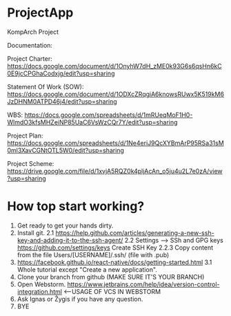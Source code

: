 # ProjectApp
KompArch Project

Documentation:

Project Charter: https://docs.google.com/document/d/1OnyhW7dH_zME0k93G6s6qsHn6kC0E9jcCPGhaCodxjg/edit?usp=sharing

Statement Of Work (SOW): https://docs.google.com/document/d/1ODXcZRqgiA6knowsRUwx5K519kM6JzDHNM0ATPD46j4/edit?usp=sharing

WBS: https://docs.google.com/spreadsheets/d/1mRUeqMoF1H0-WlmdO3kfsMHZeiNP85UaC6VsWzCQr7Y/edit?usp=sharing

Project Plan: https://docs.google.com/spreadsheets/d/1Ne4eriJ9QcXYBmArP95RSa31sM0ml3XavCGNtOTL5W0/edit?usp=sharing

Project Scheme: https://drive.google.com/file/d/1xvjA5RQZ0k4pljAcAn_o5ju4u2L7e0zA/view?usp=sharing

# How top start working?
1. Get ready to get your hands dirty.
2. Install git. 
  2.1 https://help.github.com/articles/generating-a-new-ssh-key-and-adding-it-to-the-ssh-agent/
  2.2 Settings --> SSh and GPG keys https://github.com/settings/keys Create SSH Key
    2.2.3 Copy content from the file Users/[USERNAME]/.ssh/ (file with .pub)
3. https://facebook.github.io/react-native/docs/getting-started.html
  3.1 Whole tutorial except "Create a new application".
4. Clone your branch from github (MAKE SURE IT'S YOUR BRANCH)
5. Open Webstorm. https://www.jetbrains.com/help/idea/version-control-integration.html <--USAGE OF VCS IN WEBSTORM
6. Ask Ignas or Žygis if you have any question.
7. BYE
